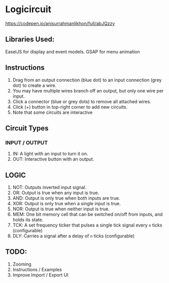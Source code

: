 # Logicircuit
https://codepen.io/anisurrahmanlikhon/full/abJQzzy


## Libraries Used:
 EaselJS for display and event models. GSAP for menu animation

## Instructions
1. Drag from an output connection (blue dot) to an input connection (grey dot) to create a wire.
2. You may have multiple wires branch off an output, but only one wire per input.
3. Click a connector (blue or grey dots) to remove all attached wires.
4. Click (+) button in top-right corner to add new circuits.
5. Note that some circuits are interactive


## Circuit Types

### INPUT / OUTPUT
1. IN: A light with an input to turn it on.
2. OUT: Interactive button with an output.

## LOGIC
1. NOT: Outputs inverted input signal.
2. OR: Output is true when any input is true.
3. AND: Output is only true when both inputs are true.
4. XOR: Output is only true when a single input is true.
5. NOR: Output is true when neither input is true.
6. MEM: One bit memory cell that can be switched on/off from inputs, and holds its state.
7. TCK: A set frequency ticker that pulses a single tick signal every `n` ticks (configurable)
8. DLY: Carries a signal after a delay of `n` ticks (configurable)



## TODO:
1. Zooming
2. Instructions / Examples
3.  Improve Import / Export UI
